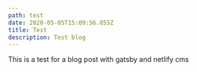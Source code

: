 ```yaml
---
path: test
date: 2020-05-05T15:09:56.855Z
title: Test
description: Test blog
---
```

This is a test for a blog post with gatsby and netlify cms
